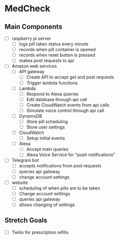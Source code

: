 # MedCheck

## Main Components
- [ ] raspberry pi server
  - [ ] logs pill taken status every minute
  - [ ] records when pill container is opened
  - [ ] records when reset button is pressed
  - [ ] makes post requests to api
- [ ] Amazon web services
  - [ ] API gateway
    - [ ] Create API to accept get and post requests
    - [ ] Trigger lambda functions
  - [ ] Lambda
    - [ ] Respond to Alexa queries
    - [ ] Edit database through api call
    - [ ] Create CloudWatch events from api calls
    - [ ] Simulate voice control through api call
  - [ ] DynamoDB
    - [ ] Store pill scheduling
    - [ ] Store user settings
  - [ ] CloudWatch
    - [ ] Setup initial events
  - [ ] Alexa
    - [ ] Accept main queries
    - [ ] Alexa Voice Service for "push notifications"
- [ ] Telegram bot
  - [ ] accepts notifications from post requests
  - [ ] queries api gateway 
  - [ ] change account settings
- [ ] website
  - [ ] scheduling of when pills are to be taken
  - [ ] Change account settings
  - [ ] queries api gateway
  - [ ] allows changing of settings

## Stretch Goals 
- [ ] Twilio for prescription refills

